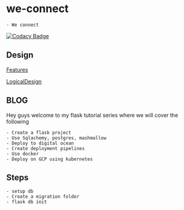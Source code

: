 # we-connect

    - We connect

[![Codacy Badge](https://app.codacy.com/project/badge/Grade/a0298de12f044998a284af3b7f972716)](https://www.codacy.com/gh/Georgeygigz/we-connect/dashboard?utm_source=github.com&utm_medium=referral&utm_content=Georgeygigz/we-connect&utm_campaign=Badge_Grade)

## Design

[Features](https://mm.tt/1736267499?t=QKnzSBxBVK)

[LogicalDesign](https://drive.google.com/file/d/1B6KqLaJFPW2afXTM0EWpdVbXvewS0cm5/view)

## BLOG

Hey guys welcome to my flask tutorial series where we will cover the following

    - Create a flask project
    - Use Sqlachemy, postgres, mashmallow
    - Deploy to digital ocean
    - Create deployment pipelines
    - Use docker
    - Deploy on GCP using kubernetes

## Steps

    - setup db
    - Create a migration folder
    - flask db init
